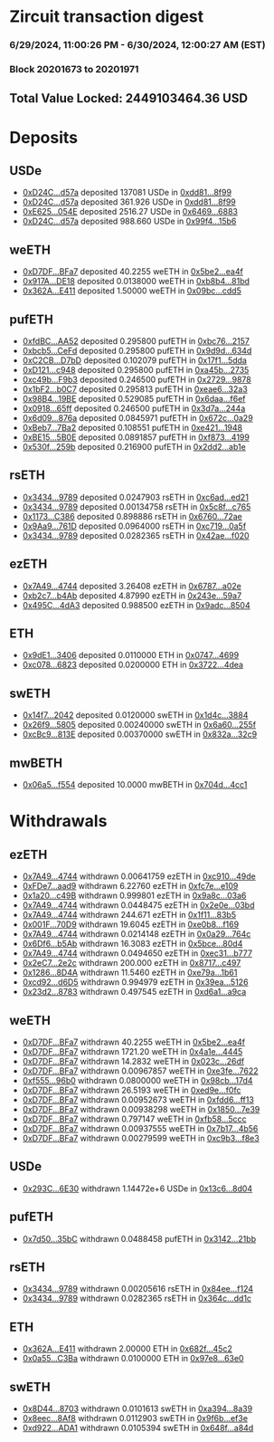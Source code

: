 # Zircuit transaction digest
### 6/29/2024, 11:00:26 PM - 6/30/2024, 12:00:27 AM (EST)
### Block 20201673 to 20201971

## Total Value Locked: 2449103464.36 USD

# Deposits
## USDe
- [0xD24C...d57a](https://etherscan.io/address/0xD24Cfe2d0fa81369ca6291c28ac5426e16B6d57a) deposited 137081 USDe in [0xdd81...8f99](https://etherscan.io/tx/0xD24Cfe2d0fa81369ca6291c28ac5426e16B6d57a)
- [0xD24C...d57a](https://etherscan.io/address/0xD24Cfe2d0fa81369ca6291c28ac5426e16B6d57a) deposited 361.926 USDe in [0xdd81...8f99](https://etherscan.io/tx/0xD24Cfe2d0fa81369ca6291c28ac5426e16B6d57a)
- [0xE625...054E](https://etherscan.io/address/0xE625723F8cf9364Af912E503463934cefE3c054E) deposited 2516.27 USDe in [0x6469...6883](https://etherscan.io/tx/0xE625723F8cf9364Af912E503463934cefE3c054E)
- [0xD24C...d57a](https://etherscan.io/address/0xD24Cfe2d0fa81369ca6291c28ac5426e16B6d57a) deposited 988.660 USDe in [0x99f4...15b6](https://etherscan.io/tx/0xD24Cfe2d0fa81369ca6291c28ac5426e16B6d57a)
## weETH
- [0xD7DF...BFa7](https://etherscan.io/address/0xD7DF7E085214743530afF339aFC420c7c720BFa7) deposited 40.2255 weETH in [0x5be2...ea4f](https://etherscan.io/tx/0xD7DF7E085214743530afF339aFC420c7c720BFa7)
- [0x917A...DE18](https://etherscan.io/address/0x917AEe8E409a851068F43eB3EcecA74ea1e3DE18) deposited 0.0138000 weETH in [0xb8b4...81bd](https://etherscan.io/tx/0x917AEe8E409a851068F43eB3EcecA74ea1e3DE18)
- [0x362A...E411](https://etherscan.io/address/0x362A58e8991C009cbaca5Da141d364FbDd8AE411) deposited 1.50000 weETH in [0x09bc...cdd5](https://etherscan.io/tx/0x362A58e8991C009cbaca5Da141d364FbDd8AE411)
## pufETH
- [0xfdBC...AA52](https://etherscan.io/address/0xfdBC47C224c364a27ca12f5B0b4beF13F526AA52) deposited 0.295800 pufETH in [0xbc76...2157](https://etherscan.io/tx/0xfdBC47C224c364a27ca12f5B0b4beF13F526AA52)
- [0xbcb5...CeFd](https://etherscan.io/address/0xbcb52aA646C759ca01DbcA4a0c7D2602cBBaCeFd) deposited 0.295800 pufETH in [0x9d9d...634d](https://etherscan.io/tx/0xbcb52aA646C759ca01DbcA4a0c7D2602cBBaCeFd)
- [0xC2CB...D7bD](https://etherscan.io/address/0xC2CBF91fCe18b2a92Cdf7e153573B7A420AdD7bD) deposited 0.102079 pufETH in [0x17f1...5dda](https://etherscan.io/tx/0xC2CBF91fCe18b2a92Cdf7e153573B7A420AdD7bD)
- [0xD121...c948](https://etherscan.io/address/0xD121FDAA44eEC0E218F4f2DDf98858612F55c948) deposited 0.295800 pufETH in [0xa45b...2735](https://etherscan.io/tx/0xD121FDAA44eEC0E218F4f2DDf98858612F55c948)
- [0xc49b...F9b3](https://etherscan.io/address/0xc49b70D2eeC26cA91578Cb2eFEF33bAf3803F9b3) deposited 0.246500 pufETH in [0x2729...9878](https://etherscan.io/tx/0xc49b70D2eeC26cA91578Cb2eFEF33bAf3803F9b3)
- [0x1bF2...b0C7](https://etherscan.io/address/0x1bF2Ed8C7Caa32e862815AB76D041c08194Ab0C7) deposited 0.295813 pufETH in [0xeae6...32a3](https://etherscan.io/tx/0x1bF2Ed8C7Caa32e862815AB76D041c08194Ab0C7)
- [0x98B4...19BE](https://etherscan.io/address/0x98B4916B6a53F6984e0d4dA7104145462a4019BE) deposited 0.529085 pufETH in [0x6daa...f6ef](https://etherscan.io/tx/0x98B4916B6a53F6984e0d4dA7104145462a4019BE)
- [0x0918...65ff](https://etherscan.io/address/0x09188896eEab0d71f6331D5ECCA57aB5fbd265ff) deposited 0.246500 pufETH in [0x3d7a...244a](https://etherscan.io/tx/0x09188896eEab0d71f6331D5ECCA57aB5fbd265ff)
- [0x6d09...876a](https://etherscan.io/address/0x6d090246Fb2dBAdfC9D9784705a415014C96876a) deposited 0.0845971 pufETH in [0x672c...0a29](https://etherscan.io/tx/0x6d090246Fb2dBAdfC9D9784705a415014C96876a)
- [0xBeb7...7Ba2](https://etherscan.io/address/0xBeb797Bbc862B3B25cba194b6E60C27c25bf7Ba2) deposited 0.108551 pufETH in [0xe421...1948](https://etherscan.io/tx/0xBeb797Bbc862B3B25cba194b6E60C27c25bf7Ba2)
- [0xBE15...5B0E](https://etherscan.io/address/0xBE1557632986845109c9e97F9245226f27385B0E) deposited 0.0891857 pufETH in [0xf873...4199](https://etherscan.io/tx/0xBE1557632986845109c9e97F9245226f27385B0E)
- [0x530f...259b](https://etherscan.io/address/0x530f2D43e860C3c5629f5424185701dBAC90259b) deposited 0.216900 pufETH in [0x2dd2...ab1e](https://etherscan.io/tx/0x530f2D43e860C3c5629f5424185701dBAC90259b)
## rsETH
- [0x3434...9789](https://etherscan.io/address/0x34349c5569e7B846c3558961552D2202760A9789) deposited 0.0247903 rsETH in [0xc6ad...ed21](https://etherscan.io/tx/0x34349c5569e7B846c3558961552D2202760A9789)
- [0x3434...9789](https://etherscan.io/address/0x34349c5569e7B846c3558961552D2202760A9789) deposited 0.00134758 rsETH in [0x5c8f...c765](https://etherscan.io/tx/0x34349c5569e7B846c3558961552D2202760A9789)
- [0x1173...C386](https://etherscan.io/address/0x117337e3a052ad6e0f111ffb471289e5B2FeC386) deposited 0.898886 rsETH in [0x6760...72ae](https://etherscan.io/tx/0x117337e3a052ad6e0f111ffb471289e5B2FeC386)
- [0x9Aa9...761D](https://etherscan.io/address/0x9Aa9bf120E1c57C3498B4a2a506404fb9477761D) deposited 0.0964000 rsETH in [0xc719...0a5f](https://etherscan.io/tx/0x9Aa9bf120E1c57C3498B4a2a506404fb9477761D)
- [0x3434...9789](https://etherscan.io/address/0x34349c5569e7B846c3558961552D2202760A9789) deposited 0.0282365 rsETH in [0x42ae...f020](https://etherscan.io/tx/0x34349c5569e7B846c3558961552D2202760A9789)
## ezETH
- [0x7A49...4744](https://etherscan.io/address/0x7A493Be5c2ce014cD049Bf178a1ac0Db1B434744) deposited 3.26408 ezETH in [0x6787...a02e](https://etherscan.io/tx/0x7A493Be5c2ce014cD049Bf178a1ac0Db1B434744)
- [0xb2c7...b4Ab](https://etherscan.io/address/0xb2c7ca0ef22c8009423259eF407AA664F76cb4Ab) deposited 4.87990 ezETH in [0x243e...59a7](https://etherscan.io/tx/0xb2c7ca0ef22c8009423259eF407AA664F76cb4Ab)
- [0x495C...4dA3](https://etherscan.io/address/0x495C83079a0E5288d4b1b7412a7666648d524dA3) deposited 0.988500 ezETH in [0x9adc...8504](https://etherscan.io/tx/0x495C83079a0E5288d4b1b7412a7666648d524dA3)
## ETH
- [0x9dE1...3406](https://etherscan.io/address/0x9dE156e0f285c423e4BD815D399FdfD225663406) deposited 0.0110000 ETH in [0x0747...4699](https://etherscan.io/tx/0x9dE156e0f285c423e4BD815D399FdfD225663406)
- [0xc078...6823](https://etherscan.io/address/0xc0783525ce6b68E7E966937CC43bc5db17866823) deposited 0.0200000 ETH in [0x3722...4dea](https://etherscan.io/tx/0xc0783525ce6b68E7E966937CC43bc5db17866823)
## swETH
- [0x14f7...2042](https://etherscan.io/address/0x14f7E363e582E16a243cC0Cd7E97fa3Bc35B2042) deposited 0.0120000 swETH in [0x1d4c...3884](https://etherscan.io/tx/0x14f7E363e582E16a243cC0Cd7E97fa3Bc35B2042)
- [0x26f9...5805](https://etherscan.io/address/0x26f946cB56c8F520588b44F751Ac73db899a5805) deposited 0.00240000 swETH in [0x6a60...255f](https://etherscan.io/tx/0x26f946cB56c8F520588b44F751Ac73db899a5805)
- [0xcBc9...813E](https://etherscan.io/address/0xcBc97964fe8ede1da2F9e39225A2f850Ff32813E) deposited 0.00370000 swETH in [0x832a...32c9](https://etherscan.io/tx/0xcBc97964fe8ede1da2F9e39225A2f850Ff32813E)
## mwBETH
- [0x06a5...f554](https://etherscan.io/address/0x06a56490C508AaFcad4E06bF63dA9235aF5Af554) deposited 10.0000 mwBETH in [0x704d...4cc1](https://etherscan.io/tx/0x06a56490C508AaFcad4E06bF63dA9235aF5Af554)
# Withdrawals
## ezETH
- [0x7A49...4744](https://etherscan.io/address/0x7A493Be5c2ce014cD049Bf178a1ac0Db1B434744) withdrawn 0.00641759 ezETH in [0xc910...49de](https://etherscan.io/tx/0x7A493Be5c2ce014cD049Bf178a1ac0Db1B434744)
- [0xFDe7...aad9](https://etherscan.io/address/0xFDe75E1E8a6954D8b1f95B2E4E61042f773Aaad9) withdrawn 6.22760 ezETH in [0xfc7e...e109](https://etherscan.io/tx/0xFDe75E1E8a6954D8b1f95B2E4E61042f773Aaad9)
- [0x1a20...c49B](https://etherscan.io/address/0x1a20B32FDE1EdFab1f84b325379a7c5609ABc49B) withdrawn 0.999801 ezETH in [0x9a8c...03a6](https://etherscan.io/tx/0x1a20B32FDE1EdFab1f84b325379a7c5609ABc49B)
- [0x7A49...4744](https://etherscan.io/address/0x7A493Be5c2ce014cD049Bf178a1ac0Db1B434744) withdrawn 0.0448475 ezETH in [0x2e0e...03bd](https://etherscan.io/tx/0x7A493Be5c2ce014cD049Bf178a1ac0Db1B434744)
- [0x7A49...4744](https://etherscan.io/address/0x7A493Be5c2ce014cD049Bf178a1ac0Db1B434744) withdrawn 244.671 ezETH in [0x1f11...83b5](https://etherscan.io/tx/0x7A493Be5c2ce014cD049Bf178a1ac0Db1B434744)
- [0x001F...70D9](https://etherscan.io/address/0x001F1fD1747dD243BeAA41B14c54B42965Fb70D9) withdrawn 19.6045 ezETH in [0xe0b8...f169](https://etherscan.io/tx/0x001F1fD1747dD243BeAA41B14c54B42965Fb70D9)
- [0x7A49...4744](https://etherscan.io/address/0x7A493Be5c2ce014cD049Bf178a1ac0Db1B434744) withdrawn 0.0214148 ezETH in [0x0a29...764c](https://etherscan.io/tx/0x7A493Be5c2ce014cD049Bf178a1ac0Db1B434744)
- [0x6Df6...b5Ab](https://etherscan.io/address/0x6Df6317d97D399be94F7E42173938F7595Afb5Ab) withdrawn 16.3083 ezETH in [0x5bce...80d4](https://etherscan.io/tx/0x6Df6317d97D399be94F7E42173938F7595Afb5Ab)
- [0x7A49...4744](https://etherscan.io/address/0x7A493Be5c2ce014cD049Bf178a1ac0Db1B434744) withdrawn 0.0494650 ezETH in [0xec31...b777](https://etherscan.io/tx/0x7A493Be5c2ce014cD049Bf178a1ac0Db1B434744)
- [0x2eC7...2e2c](https://etherscan.io/address/0x2eC7089E6E31250bFf9811a1729c5C84D6792e2c) withdrawn 200.000 ezETH in [0x8717...c497](https://etherscan.io/tx/0x2eC7089E6E31250bFf9811a1729c5C84D6792e2c)
- [0x1286...8D4A](https://etherscan.io/address/0x1286B075589862be0de3dc2Cc69fF2844FfD8D4A) withdrawn 11.5460 ezETH in [0xe79a...1b61](https://etherscan.io/tx/0x1286B075589862be0de3dc2Cc69fF2844FfD8D4A)
- [0xcd92...d6D5](https://etherscan.io/address/0xcd92B68b5513936870b12a9ad3F6b15254C2d6D5) withdrawn 0.994979 ezETH in [0x39ea...5126](https://etherscan.io/tx/0xcd92B68b5513936870b12a9ad3F6b15254C2d6D5)
- [0x23d2...8783](https://etherscan.io/address/0x23d2365485E1154408a05eB2b2Cbfc2EdCC28783) withdrawn 0.497545 ezETH in [0xd6a1...a9ca](https://etherscan.io/tx/0x23d2365485E1154408a05eB2b2Cbfc2EdCC28783)
## weETH
- [0xD7DF...BFa7](https://etherscan.io/address/0xD7DF7E085214743530afF339aFC420c7c720BFa7) withdrawn 40.2255 weETH in [0x5be2...ea4f](https://etherscan.io/tx/0xD7DF7E085214743530afF339aFC420c7c720BFa7)
- [0xD7DF...BFa7](https://etherscan.io/address/0xD7DF7E085214743530afF339aFC420c7c720BFa7) withdrawn 1721.20 weETH in [0x4a1e...4445](https://etherscan.io/tx/0xD7DF7E085214743530afF339aFC420c7c720BFa7)
- [0xD7DF...BFa7](https://etherscan.io/address/0xD7DF7E085214743530afF339aFC420c7c720BFa7) withdrawn 14.2832 weETH in [0x023c...26df](https://etherscan.io/tx/0xD7DF7E085214743530afF339aFC420c7c720BFa7)
- [0xD7DF...BFa7](https://etherscan.io/address/0xD7DF7E085214743530afF339aFC420c7c720BFa7) withdrawn 0.00967857 weETH in [0xe3fe...7622](https://etherscan.io/tx/0xD7DF7E085214743530afF339aFC420c7c720BFa7)
- [0xf555...96b0](https://etherscan.io/address/0xf555bC86108E0C8A01bE2d9404e989dfe72a96b0) withdrawn 0.0800000 weETH in [0x98cb...17d4](https://etherscan.io/tx/0xf555bC86108E0C8A01bE2d9404e989dfe72a96b0)
- [0xD7DF...BFa7](https://etherscan.io/address/0xD7DF7E085214743530afF339aFC420c7c720BFa7) withdrawn 26.5193 weETH in [0xed9e...f0fc](https://etherscan.io/tx/0xD7DF7E085214743530afF339aFC420c7c720BFa7)
- [0xD7DF...BFa7](https://etherscan.io/address/0xD7DF7E085214743530afF339aFC420c7c720BFa7) withdrawn 0.00952673 weETH in [0xfdd6...ff13](https://etherscan.io/tx/0xD7DF7E085214743530afF339aFC420c7c720BFa7)
- [0xD7DF...BFa7](https://etherscan.io/address/0xD7DF7E085214743530afF339aFC420c7c720BFa7) withdrawn 0.00938298 weETH in [0x1850...7e39](https://etherscan.io/tx/0xD7DF7E085214743530afF339aFC420c7c720BFa7)
- [0xD7DF...BFa7](https://etherscan.io/address/0xD7DF7E085214743530afF339aFC420c7c720BFa7) withdrawn 0.797147 weETH in [0xfb58...5ccc](https://etherscan.io/tx/0xD7DF7E085214743530afF339aFC420c7c720BFa7)
- [0xD7DF...BFa7](https://etherscan.io/address/0xD7DF7E085214743530afF339aFC420c7c720BFa7) withdrawn 0.00937555 weETH in [0x7b17...4b56](https://etherscan.io/tx/0xD7DF7E085214743530afF339aFC420c7c720BFa7)
- [0xD7DF...BFa7](https://etherscan.io/address/0xD7DF7E085214743530afF339aFC420c7c720BFa7) withdrawn 0.00279599 weETH in [0xc9b3...f8e3](https://etherscan.io/tx/0xD7DF7E085214743530afF339aFC420c7c720BFa7)
## USDe
- [0x293C...6E30](https://etherscan.io/address/0x293C6937D8D82e05B01335F7B33FBA0c8e256E30) withdrawn 1.14472e+6 USDe in [0x13c6...8d04](https://etherscan.io/tx/0x293C6937D8D82e05B01335F7B33FBA0c8e256E30)
## pufETH
- [0x7d50...35bC](https://etherscan.io/address/0x7d5032d5D7B06cf8a42954638C12B4192e1F35bC) withdrawn 0.0488458 pufETH in [0x3142...21bb](https://etherscan.io/tx/0x7d5032d5D7B06cf8a42954638C12B4192e1F35bC)
## rsETH
- [0x3434...9789](https://etherscan.io/address/0x34349c5569e7B846c3558961552D2202760A9789) withdrawn 0.00205616 rsETH in [0x84ee...f124](https://etherscan.io/tx/0x34349c5569e7B846c3558961552D2202760A9789)
- [0x3434...9789](https://etherscan.io/address/0x34349c5569e7B846c3558961552D2202760A9789) withdrawn 0.0282365 rsETH in [0x364c...dd1c](https://etherscan.io/tx/0x34349c5569e7B846c3558961552D2202760A9789)
## ETH
- [0x362A...E411](https://etherscan.io/address/0x362A58e8991C009cbaca5Da141d364FbDd8AE411) withdrawn 2.00000 ETH in [0x682f...45c2](https://etherscan.io/tx/0x362A58e8991C009cbaca5Da141d364FbDd8AE411)
- [0x0a55...C3Ba](https://etherscan.io/address/0x0a55061596C200f6D902678f3c9f7818171DC3Ba) withdrawn 0.0100000 ETH in [0x97e8...63e0](https://etherscan.io/tx/0x0a55061596C200f6D902678f3c9f7818171DC3Ba)
## swETH
- [0x8D44...8703](https://etherscan.io/address/0x8D44037DFA8FF38d1fcE2d4030819Ba2d0aA8703) withdrawn 0.0101613 swETH in [0xa394...8a39](https://etherscan.io/tx/0x8D44037DFA8FF38d1fcE2d4030819Ba2d0aA8703)
- [0x8eec...8Af8](https://etherscan.io/address/0x8eecD58ae44A88BA5DB5F77319518916CFC28Af8) withdrawn 0.0112903 swETH in [0x9f6b...ef3e](https://etherscan.io/tx/0x8eecD58ae44A88BA5DB5F77319518916CFC28Af8)
- [0xd922...ADA1](https://etherscan.io/address/0xd92234e0c53c5E819776239d25Ca43b8389eADA1) withdrawn 0.0105394 swETH in [0x648f...a84d](https://etherscan.io/tx/0xd92234e0c53c5E819776239d25Ca43b8389eADA1)
